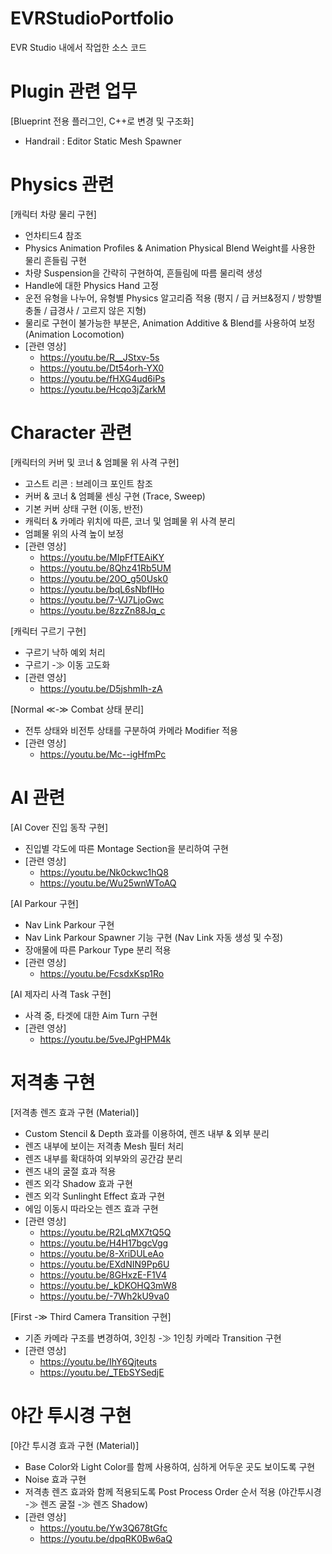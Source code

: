 # EVRStudioPortfolio
EVR Studio 내에서 작업한 소스 코드


# Plugin 관련 업무
[Blueprint 전용 플러그인, C++로 변경 및 구조화]
- Handrail : Editor Static Mesh Spawner

# Physics 관련
[캐릭터 차량 물리 구현]
- 언차티드4 참조
- Physics Animation Profiles & Animation Physical Blend Weight를 사용한 물리 흔들림 구현
- 차량 Suspension을 간략히 구현하여, 흔들림에 따름 물리력 생성
- Handle에 대한 Physics Hand 고정
- 운전 유형을 나누어, 유형별 Physics 알고리즘 적용 (평지 / 급 커브&정지 / 방향별 충돌 / 급경사 / 고르지 않은 지형)
- 물리로 구현이 불가능한 부분은, Animation Additive & Blend를 사용하여 보정 (Animation Locomotion)
- [관련 영상]
  - https://youtu.be/R__JStxv-5s
  - https://youtu.be/Dt54orh-YX0
  - https://youtu.be/fHXG4ud6iPs
  - https://youtu.be/Hcqo3jZarkM


# Character 관련
[캐릭터의 커버 및 코너 & 엄폐물 위 사격 구현]
- 고스트 리콘 : 브레이크 포인트 참조
- 커버 & 코너 & 엄폐물 센싱 구현 (Trace, Sweep)
- 기본 커버 상태 구현 (이동, 반전)
- 캐릭터 & 카메라 위치에 따른, 코너 및 엄폐물 위 사격 분리
- 엄폐물 위의 사격 높이 보정
- [관련 영상]
  - https://youtu.be/MIpFfTEAiKY
  - https://youtu.be/8Qhz41Rb5UM
  - https://youtu.be/20O_g50Usk0
  - https://youtu.be/bqL6sNbfIHo
  - https://youtu.be/7-VJ7LjoGwc
  - https://youtu.be/8zzZn88Jq_c

[캐릭터 구르기 구현]
- 구르기 낙하 예외 처리
- 구르기 -≫ 이동 고도화
- [관련 영상]
  - https://youtu.be/D5jshmIh-zA

[Normal ≪-≫ Combat 상태 분리]
- 전투 상태와 비전투 상태를 구분하여 카메라 Modifier 적용
- [관련 영상]
  - https://youtu.be/Mc--igHfmPc


# AI 관련
[AI Cover 진입 동작 구현]
- 진입별 각도에 따른 Montage Section을 분리하여 구현
- [관련 영상]
  - https://youtu.be/Nk0ckwc1hQ8
  - https://youtu.be/Wu25wnWToAQ

[AI Parkour 구현]
- Nav Link Parkour 구현
- Nav Link Parkour Spawner 기능 구현 (Nav Link 자동 생성 및 수정)
- 장애물에 따른 Parkour Type 분리 적용
- [관련 영상]
  - https://youtu.be/FcsdxKsp1Ro

[AI 제자리 사격 Task 구현]
- 사격 중, 타겟에 대한 Aim Turn 구현
- [관련 영상]
  - https://youtu.be/5veJPgHPM4k


# 저격총 구현
[저격총 렌즈 효과 구현 (Material)]
- Custom Stencil & Depth 효과를 이용하여, 렌즈 내부 & 외부 분리
- 렌즈 내부에 보이는 저격총 Mesh 필터 처리
- 렌즈 내부를 확대하여 외부와의 공간감 분리
- 렌즈 내의 굴절 효과 적용
- 렌즈 외각 Shadow 효과 구현
- 렌즈 외각 Sunlinght Effect 효과 구현
- 에임 이동시 따라오는 렌즈 효과 구현
- [관련 영상]
  - https://youtu.be/R2LqMX7tQ5Q
  - https://youtu.be/H4H17bgcVgg
  - https://youtu.be/8-XriDULeAo
  - https://youtu.be/EXdNIN9Pp6U
  - https://youtu.be/8GHxzE-F1V4
  - https://youtu.be/_kDKOHQ3mW8
  - https://youtu.be/-7Wh2kU9va0

[First -≫ Third Camera Transition 구현]
- 기존 카메라 구조를 변경하여, 3인칭 -≫ 1인칭 카메라 Transition 구현
- [관련 영상]
  - https://youtu.be/IhY6Qjteuts
  - https://youtu.be/_TEbSYSedjE


# 야간 투시경 구현
[야간 투시경 효과 구현 (Material)]
- Base Color와 Light Color를 함께 사용하여, 심하게 어두운 곳도 보이도록 구현
- Noise 효과 구현
- 저격총 렌즈 효과와 함께 적용되도록 Post Process Order 순서 적용 (야간투시경 -≫ 렌즈 굴절 -≫ 렌즈 Shadow)
- [관련 영상]
  - https://youtu.be/Yw3Q678tGfc
  - https://youtu.be/dpqRK0Bw6aQ
